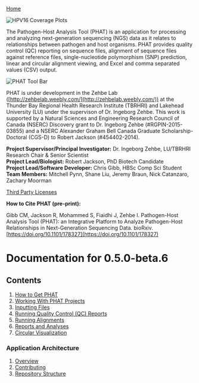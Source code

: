 [Home](https://chgibb.github.io/PHATDocs/)

![HPV16 Coverage Plots](https://chgibb.github.io//PHATDocs/docs/releases/0.1.0-beta.1/covHPV16white.png)

The Pathogen-Host Analysis Tool (PHAT) is an application for processing and analyzing next-generation sequencing (NGS) data as it relates to relationships between pathogen and host organisms. PHAT provides quality control (QC) reporting on sequence files, alignment of sequence files against reference files, single-nucleotide polymorphism (SNP) prediction, linear and circular alignment viewing, and Excel and comma separated values (CSV) output.

![PHAT Tool Bar](https://chgibb.github.io//PHATDocs/docs/releases/0.5.0-beta.6/PHATtoolbar.png)

PHAT is under development in the Zehbe Lab ([http://zehbelab.weebly.com/](http://zehbelab.weebly.com/)) at the Thunder Bay Regional Health Research Institute (TBRHRI) and Lakehead University (LU) under the supervison of Dr. Ingeborg Zehbe. This work is supported by a Natural Sciences and Engineering Research Council of Canada (NSERC) Discovery grant to Dr. Ingeborg Zehbe (#RGPIN-2015-03855) and a NSERC Alexander Graham Bell Canada Graduate Scholarship-Doctoral (CGS-D) to Robert Jackson (#454402-2014).

**Project Supervisor/Principal Investigator:** Dr. Ingeborg Zehbe, LU/TBRHRI Research Chair & Senior Scientist    
**Project Lead/Biologist:** Robert Jackson, PhD Biotech Candidate    
**Project Lead/Software Developer:** Chris Gibb, HBSc Comp Sci Student  
**Team Members:** Mitchell Pynn, Shane Liu, Jeremy Braun, Nick Catanzaro, Zachary Moorman

[Third Party Licenses](https://chgibb.github.io/PHATDocs/docs/releases/0.5.0-beta.6/thirdParty)

**How to Cite PHAT (pre-print):**

Gibb CM, Jackson R, Mohammed S, Fiaidhi J, Zehbe I. Pathogen-Host Analysis Tool (PHAT): an Integrative Platform to Analyze Pathogen-Host Relationships in Next-Generation Sequencing Data. bioRxiv. [https://doi.org/10.1101/178327](https://doi.org/10.1101/178327)

# Documentation for 0.5.0-beta.6
## Contents
1. [How to Get PHAT](https://chgibb.github.io/PHATDocs/docs/releases/0.5.0-beta.6/howToGetPHAT)
2. [Working With PHAT Projects](https://chgibb.github.io/PHATDocs/docs/releases/0.5.0-beta.6/projects)
3. [Inputting Files](https://chgibb.github.io/PHATDocs/docs/releases/0.5.0-beta.6/inputtingFiles)
4. [Running Quality Control (QC) Reports](https://chgibb.github.io/PHATDocs/docs/releases/0.5.0-beta.6/QCReports)
5. [Running Alignments](https://chgibb.github.io/PHATDocs/docs/releases/0.5.0-beta.6/runningAlignments)
6. [Reports and Analyses](https://chgibb.github.io/PHATDocs/docs/releases/0.5.0-beta.6/reportsAndAnalyses)
7. [Circular Visualization](https://chgibb.github.io/PHATDocs/docs/releases/0.5.0-beta.6/circularVisualization)

### Application Architecture
1. [Overview](https://chgibb.github.io/PHATDocs/docs/releases/0.5.0-beta.6/archOverview)
2. [Contributing](https://chgibb.github.io/PHATDocs/docs/releases/0.5.0-beta.6/contributingGuide)
3. [Repository Structure](https://chgibb.github.io/PHATDocs/docs/releases/0.5.0-beta.6/repoStructure)
